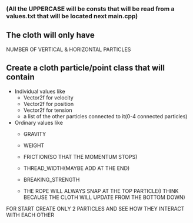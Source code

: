 ### (All the UPPERCASE will be consts that will be read from a values.txt that will be located next main.cpp)
## The cloth will only have 
NUMBER OF VERTICAL & HORIZONTAL PARTICLES 

## Create a cloth particle/point class that will contain
* Individual values like
  * Vector2f for velocity
  * Vector2f for position
  * Vector2f for tension
  * a list of the other particles connected to it(0-4 connected particles)
* Ordinary values like
  * GRAVITY
  * WEIGHT
  * FRICTION(SO THAT THE MOMENTUM STOPS)
  * THREAD_WIDTH(MAYBE ADD AT THE END)
  * BREAKING_STRENGTH

  * THE ROPE WILL ALWAYS SNAP AT THE TOP PARTICLE(I THINK BECAUSE THE CLOTH WILL UPDATE FROM THE BOTTOM DOWN)

FOR START CREATE ONLY 2 PARTICLES AND SEE HOW THEY INTERACT WITH EACH OTHER
